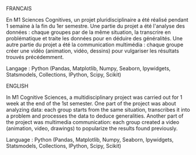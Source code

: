 FRANCAIS 

En M1 Sciences Cognitives, un projet pluridisciplinaire a été réalisé pendant 1 semaine à la fin du 1er semestre. 
Une partie du projet a été l'analyse des données : chaque groupes par de la même situation, la transcrire en problématique et traite les données pour en déduire des généralités.
Une autre partie du projet a été la communication multimédia : chaque groupe créer une vidéo (animation, vidéo, dessins) pour vulgariser les résultats trouvés précédemment.

Langage : Python (Pandas, Matplotlib, Numpy, Seaborn, Ipywidgets, Statsmodels, Collections, IPython, Scipy, Scikit)

ENGLISH

In M1 Cognitive Sciences, a multidisciplinary project was carried out for 1 week at the end of the 1st semester. 
One part of the project was about analyzing data: each group starts from the same situation, transcribes it into a problem and processes the data to deduce generalities. 
Another part of the project was multimedia communication: each group created a video (animation, video, drawings) to popularize the results found previously.

Language : Python (Pandas, Matplotlib, Numpy, Seaborn, Ipywidgets, Statsmodels, Collections, IPython, Scipy, Scikit)
